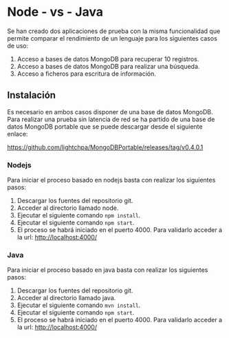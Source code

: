 # Node - vs - Java

Se han creado dos aplicaciones de prueba con la misma funcionalidad que permite comparar el rendimiento de un lenguaje para los siguientes casos de uso:

1. Acceso a bases de datos MongoDB para recuperar 10 registros.
2. Acceso a bases de datos MongoDB para realizar una búsqueda.
3. Acceso a ficheros para escritura de información.

## Instalación

Es necesario en ambos casos disponer de una base de datos MongoDB. Para realizar una prueba sin latencia de red se ha partido de una base de datos MongoDB portable que se puede descargar desde el siguiente enlace:

https://github.com/lightchpa/MongoDBPortable/releases/tag/v0.4.0.1

### Nodejs

Para iniciar el proceso basado en nodejs basta con realizar los siguientes pasos:

1. Descargar los fuentes del repositorio git.
2. Acceder al directorio llamado node.
3. Ejecutar el siguiente comando `npm install`.
4. Ejecutar el siguiente comando `npm start`.
5. El proceso se habrá iniciado en el puerto 4000. Para validarlo acceder a la url: [http://localhost:4000/](http://localhost:4000/)
 

### Java

Para iniciar el proceso basado en java basta con realizar los siguientes pasos:

1. Descargar los fuentes del repositorio git.
2. Acceder al directorio llamado java.
3. Ejecutar el siguiente comando `mvn install`.
4. Ejecutar el siguiente comando `npm start`.
5. El proceso se habrá iniciado en el puerto 4000. Para validarlo acceder a la url: [http://localhost:4000/](http://localhost:4000/)

